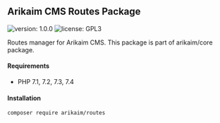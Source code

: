## Arikaim CMS Routes Package
![version: 1.0.0](https://img.shields.io/github/release/arikaim/routes.svg)
![license: GPL3](https://img.shields.io/badge/License-GPLv3-blue.svg)

Routes manager for Arikaim CMS.
This package is part of arikaim/core package.


#### Requirements 
  * PHP 7.1, 7.2, 7.3, 7.4


#### Installation

```sh
composer require arikaim/routes
```
